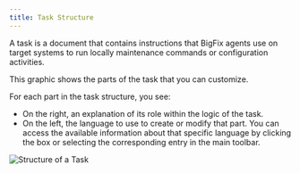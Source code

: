 ```yaml
---
title: Task Structure
---
```


A task is a document that contains instructions that BigFix agents use on target systems to run locally maintenance commands or configuration activities.

This graphic shows the parts of the task that you can customize.

For each part in the task structure, you see:

* On the right, an explanation of its role within the logic of the task.
* On the left, the language to use to create or modify that part. You can access the available information about that specific language by clicking the box or selecting the corresponding entry in the main toolbar.

![Structure of a Task](/static/img/task-structure.png)
